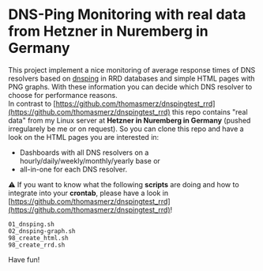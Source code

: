 # DNS-Ping Monitoring with real data from Hetzner in Nuremberg in Germany
This project implement a nice monitoring of average response times of DNS resolvers based on [dnsping](https://dnsdiag.org/) in RRD databases and simple HTML pages with PNG graphs. With these information you can decide which DNS resolver to choose for performance reasons.  
In contrast to [https://github.com/thomasmerz/dnspingtest_rrd](https://github.com/thomasmerz/dnspingtest_rrd) this repo contains "real data" from my Linux server at **Hetzner in Nuremberg in Germany** (pushed irregularely be me or on request). So you can clone this repo and have a look on the HTML pages you are interested in:  
- Dashboards with all DNS resolvers on a hourly/daily/weekly/monthly/yearly base or  
- all-in-one for each DNS resolver.  

⚠️  If you want to know what the following **scripts** are doing and how to integrate into your **crontab**, please have a look in [https://github.com/thomasmerz/dnspingtest_rrd](https://github.com/thomasmerz/dnspingtest_rrd)!

```
01_dnsping.sh
02_dnsping-graph.sh
98_create_html.sh
98_create_rrd.sh
```

Have fun!


